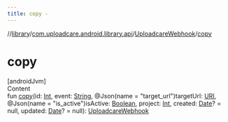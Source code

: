 ```yaml
---
title: copy -
---
```

//[library](../../index.md)/[com.uploadcare.android.library.api](../index.md)/[UploadcareWebhook](index.md)/[copy](copy.md)



# copy  
[androidJvm]  
Content  
fun [copy](copy.md)(id: [Int](https://kotlinlang.org/api/latest/jvm/stdlib/kotlin/-int/index.html), event: [String](https://kotlinlang.org/api/latest/jvm/stdlib/kotlin/-string/index.html), @Json(name = "target_url")targetUrl: [URI](https://developer.android.com/reference/kotlin/java/net/URI.html), @Json(name = "is_active")isActive: [Boolean](https://kotlinlang.org/api/latest/jvm/stdlib/kotlin/-boolean/index.html), project: [Int](https://kotlinlang.org/api/latest/jvm/stdlib/kotlin/-int/index.html), created: [Date](https://developer.android.com/reference/kotlin/java/util/Date.html)? = null, updated: [Date](https://developer.android.com/reference/kotlin/java/util/Date.html)? = null): [UploadcareWebhook](index.md)  



